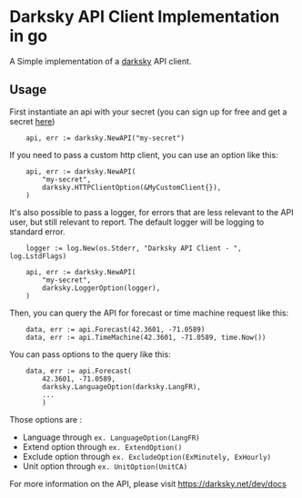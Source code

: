 # Darksky API Client Implementation in go

A Simple implementation of a [darksky](https://darksky.net) API client.

## Usage

First instantiate an api with your secret (you can sign up for free and get a secret [here](https://darksky.net))
```
    api, err := darksky.NewAPI("my-secret")
```
If you need to pass a custom http client, you can use an option like this:
```
    api, err := darksky.NewAPI(
        "my-secret",
        darksky.HTTPClientOption(&MyCustomClient{}),
    )
```
It's also possible to pass a logger, for errors that are less relevant to the API user, but still relevant to report. The default logger will be logging to standard error.
```
    logger := log.New(os.Stderr, "Darksky API Client - ", log.LstdFlags)

    api, err := darksky.NewAPI(
        "my-secret",
        darksky.LoggerOption(logger),
    )
```

Then, you can query the API for forecast or time machine request like this:

```
    data, err := api.Forecast(42.3601, -71.0589)
    data, err := api.TimeMachine(42.3601, -71.0589, time.Now())
```

You can pass options to the query like this:

```
    data, err := api.Forecast(
        42.3601, -71.0589,
        darksky.LanguageOption(darksky.LangFR),
        ...
        )
```

Those options are :
- Language through `ex. LanguageOption(LangFR)`
- Extend option through `ex. ExtendOption()`
- Exclude option through `ex. ExcludeOption(ExMinutely, ExHourly)`
- Unit option through `ex. UnitOption(UnitCA)`

For more information on the API, please visit https://darksky.net/dev/docs
